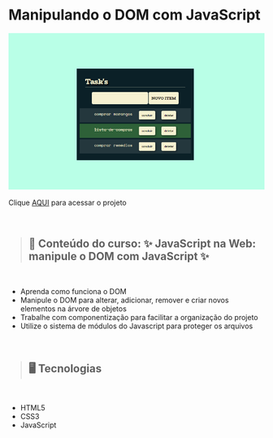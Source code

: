 # Manipulando o DOM com JavaScript

<img src="./assets/imgs/preview.png" width=550>

Clique [AQUI](https://alineviana.github.io/manipulando-dom-alura/) para acessar o projeto

<br>

> ## 📝 Conteúdo do curso: ✨ JavaScript na Web: manipule o DOM com JavaScript ✨
<br>

- Aprenda como funciona o DOM
- Manipule o DOM para alterar, adicionar, remover e criar novos elementos na árvore de objetos
- Trabalhe com componentização para facilitar a organização do projeto
- Utilize o sistema de módulos do Javascript para proteger os arquivos

<br>

> ## 🖥️ Tecnologias
<br>

- HTML5
- CSS3
- JavaScript